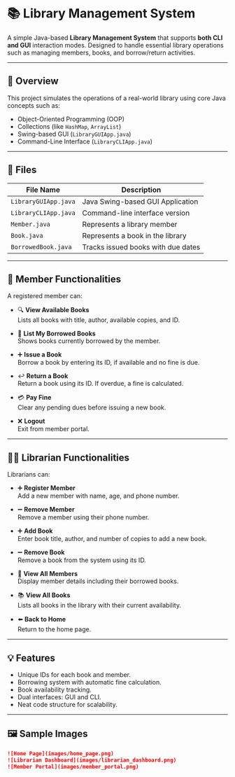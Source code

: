 # 📚 Library Management System

A simple Java-based **Library Management System** that supports **both CLI and GUI** interaction modes. Designed to handle essential library operations such as managing members, books, and borrow/return activities.

---

## 🧭 Overview

This project simulates the operations of a real-world library using core Java concepts such as:
- Object-Oriented Programming (OOP)
- Collections (like `HashMap`, `ArrayList`)
- Swing-based GUI (`LibraryGUIApp.java`)
- Command-Line Interface (`LibraryCLIApp.java`)

---

## 📁 Files

| File Name          | Description                        |
|-------------------|------------------------------------|
| `LibraryGUIApp.java` | Java Swing-based GUI Application |
| `LibraryCLIApp.java` | Command-line interface version   |
| `Member.java`       | Represents a library member       |
| `Book.java`         | Represents a book in the library  |
| `BorrowedBook.java` | Tracks issued books with due dates|

---

## 👤 Member Functionalities

A registered member can:

- 🔍 **View Available Books**  
  Lists all books with title, author, available copies, and ID.

- 📕 **List My Borrowed Books**  
  Shows books currently borrowed by the member.

- ➕ **Issue a Book**  
  Borrow a book by entering its ID, if available and no fine is due.

- ↩️ **Return a Book**  
  Return a book using its ID. If overdue, a fine is calculated.

- 💳 **Pay Fine**  
  Clear any pending dues before issuing a new book.

- ❌ **Logout**  
  Exit from member portal.

---

## 👨‍🏫 Librarian Functionalities

Librarians can:

- ➕ **Register Member**  
  Add a new member with name, age, and phone number.

- ➖ **Remove Member**  
  Remove a member using their phone number.

- ➕ **Add Book**  
  Enter book title, author, and number of copies to add a new book.

- ➖ **Remove Book**  
  Remove a book from the system using its ID.

- 👥 **View All Members**  
  Display member details including their borrowed books.

- 📚 **View All Books**  
  Lists all books in the library with their current availability.

- ⬅️ **Back to Home**  
  Return to the home page.

---

## 💡 Features

- Unique IDs for each book and member.
- Borrowing system with automatic fine calculation.
- Book availability tracking.
- Dual interfaces: GUI and CLI.
- Neat code structure for scalability.

---

## 🖼️ Sample Images

```markdown
![Home Page](images/home_page.png)
![Librarian Dashboard](images/librarian_dashboard.png)
![Member Portal](images/member_portal.png)
